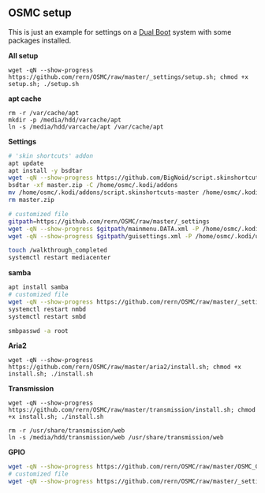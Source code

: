 OSMC setup
---

This is just an example for settings on a [Dual Boot](https://github.com/rern/RPi2-3.Dual.Boot-Rune.OSMC) system with some packages installed.  

**All setup**
```
wget -qN --show-progress https://github.com/rern/OSMC/raw/master/_settings/setup.sh; chmod +x setup.sh; ./setup.sh
```

**apt cache**
```
rm -r /var/cache/apt
mkdir -p /media/hdd/varcache/apt
ln -s /media/hdd/varcache/apt /var/cache/apt
```

**Settings**  
```bash
# 'skin shortcuts' addon
apt update
apt install -y bsdtar
wget -qN --show-progress https://github.com/BigNoid/script.skinshortcuts/archive/master.zip
bsdtar -xf master.zip -C /home/osmc/.kodi/addons
mv /home/osmc/.kodi/addons/script.skinshortcuts-master /home/osmc/.kodi/addons/script.skinshortcuts
rm master.zip

# customized file
gitpath=https://github.com/rern/OSMC/raw/master/_settings
wget -qN --show-progress $gitpath/mainmenu.DATA.xml -P /home/osmc/.kodi/userdata/addon_data/script.skinshortcuts
wget -qN --show-progress $gitpath/guisettings.xml -P /home/osmc/.kodi/userdata

touch /walkthrough_completed
systemctl restart mediacenter
```

**samba**
```bash
apt install samba
# customized file
wget -qN --show-progress https://github.com/rern/OSMC/raw/master/_settings/smb.conf -P /etc/samba
systemctl restart nmbd
systemctl restart smbd

smbpasswd -a root
```

**Aria2**
```
wget -qN --show-progress https://github.com/rern/OSMC/raw/master/aria2/install.sh; chmod +x install.sh; ./install.sh
```

**Transmission**
```
wget -qN --show-progress https://github.com/rern/OSMC/raw/master/transmission/install.sh; chmod +x install.sh; ./install.sh

rm -r /usr/share/transmission/web
ln -s /media/hdd/transmission/web /usr/share/transmission/web
```

**GPIO**
```bash
wget -qN --show-progress https://github.com/rern/OSMC/raw/master/OSMC_GPIO/install.sh; chmod +x install.sh; ./install.sh
# customized file
wget -qN --show-progress https://github.com/rern/OSMC/raw/master/_settings/gpio.json -P /home/osmc
```

